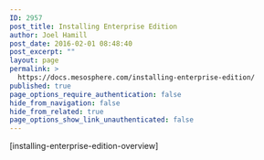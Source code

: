 ```yaml
---
ID: 2957
post_title: Installing Enterprise Edition
author: Joel Hamill
post_date: 2016-02-01 08:48:40
post_excerpt: ""
layout: page
permalink: >
  https://docs.mesosphere.com/installing-enterprise-edition/
published: true
page_options_require_authentication: false
hide_from_navigation: false
hide_from_related: true
page_options_show_link_unauthenticated: false
---
```

[installing-enterprise-edition-overview]
